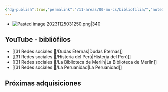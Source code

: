 ```yaml
---
{"dg-publish":true,"permalink":"/11-areas/00-mo-cs/bibliofilia/","noteIcon":""}
---
```


- ![Pasted image 20231125031250.png|340](/img/user/10%20Entrada%20%F0%9F%9B%92/%F0%9F%92%BE%20Adjuntos/Pasted%20image%2020231125031250.png)

## YouTube - bibliófilos
- [[31 Redes sociales 🔗/Dudas Eternas\|Dudas Eternas]]
- [[31 Redes sociales 🔗/Histeria del Perú\|Histeria del Perú]]
- [[31 Redes sociales 🔗/La Biblioteca de Merlín\|La Biblioteca de Merlín]]
- [[31 Redes sociales 🔗/La Peruanidad\|La Peruanidad]]
## Próximas adquisiciones
